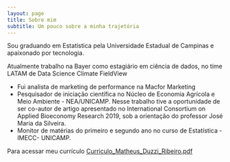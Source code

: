 ```yaml
---
layout: page
title: Sobre mim
subtitle: Um pouco sobre a minha trajetória
---
```


Sou graduando em Estatística pela Universidade Estadual de Campinas e apaixonado por tecnologia.

Atualmente trabalho na Bayer como estagiário em ciência de dados, no time LATAM de Data Science Climate FieldView

- Fui analista de marketing de performance na Macfor Marketing
- Pesquisador de iniciação científica no Núcleo de Economia Agrícola e Meio Ambiente - NEA/UNICAMP. Nesse trabalho tive a oportunidade de ser co-autor de artigo apresentado no International Consortium on Applied Bioeconomy Research 2019, sob a orientação do professor José Maria da Silveira.
- Monitor de matérias do primeiro e segundo ano no curso de Estatística - IMECC- UNICAMP.

Para acessar meu currículo [Curriculo_Matheus_Duzzi_Ribeiro.pdf](https://github.com/matheusduzzi/matheusduzzi.github.io/blob/master/Curriculo_Matheus_Duzzi_Ribeiro.pdf)

